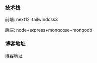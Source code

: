 ### 技术栈

前端: next12+tailwindcss3

后端: node+express+mongoose+mongodb

### 博客地址

[博客地址](https://blog.hushaha.top)
